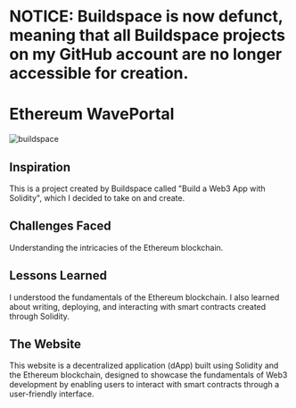 # NOTICE: Buildspace is now defunct, meaning that all Buildspace projects on my GitHub account are no longer accessible for creation.

# Ethereum WavePortal

![buildspace](https://github.com/user-attachments/assets/5732eb1c-35b9-4a2d-af0f-33965fc0ff2d)

## Inspiration

This is a project created by Buildspace called "Build a Web3 App with Solidity", which I decided to take on and create.

## Challenges Faced

Understanding the intricacies of the Ethereum blockchain.

## Lessons Learned

I understood the fundamentals of the Ethereum blockchain. I also learned about writing, deploying, and interacting with smart contracts created through Solidity.

## The Website

This website is a decentralized application (dApp) built using Solidity and the Ethereum blockchain, designed to showcase the fundamentals of Web3 development by enabling users to interact with smart contracts through a user-friendly interface.
